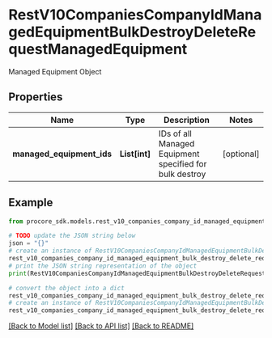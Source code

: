 # RestV10CompaniesCompanyIdManagedEquipmentBulkDestroyDeleteRequestManagedEquipment

Managed Equipment Object

## Properties

Name | Type | Description | Notes
------------ | ------------- | ------------- | -------------
**managed_equipment_ids** | **List[int]** | IDs of all Managed Equipment specified for bulk destroy | [optional] 

## Example

```python
from procore_sdk.models.rest_v10_companies_company_id_managed_equipment_bulk_destroy_delete_request_managed_equipment import RestV10CompaniesCompanyIdManagedEquipmentBulkDestroyDeleteRequestManagedEquipment

# TODO update the JSON string below
json = "{}"
# create an instance of RestV10CompaniesCompanyIdManagedEquipmentBulkDestroyDeleteRequestManagedEquipment from a JSON string
rest_v10_companies_company_id_managed_equipment_bulk_destroy_delete_request_managed_equipment_instance = RestV10CompaniesCompanyIdManagedEquipmentBulkDestroyDeleteRequestManagedEquipment.from_json(json)
# print the JSON string representation of the object
print(RestV10CompaniesCompanyIdManagedEquipmentBulkDestroyDeleteRequestManagedEquipment.to_json())

# convert the object into a dict
rest_v10_companies_company_id_managed_equipment_bulk_destroy_delete_request_managed_equipment_dict = rest_v10_companies_company_id_managed_equipment_bulk_destroy_delete_request_managed_equipment_instance.to_dict()
# create an instance of RestV10CompaniesCompanyIdManagedEquipmentBulkDestroyDeleteRequestManagedEquipment from a dict
rest_v10_companies_company_id_managed_equipment_bulk_destroy_delete_request_managed_equipment_from_dict = RestV10CompaniesCompanyIdManagedEquipmentBulkDestroyDeleteRequestManagedEquipment.from_dict(rest_v10_companies_company_id_managed_equipment_bulk_destroy_delete_request_managed_equipment_dict)
```
[[Back to Model list]](../README.md#documentation-for-models) [[Back to API list]](../README.md#documentation-for-api-endpoints) [[Back to README]](../README.md)


